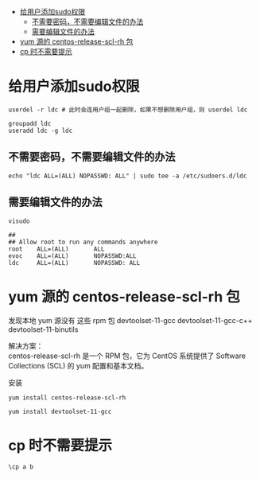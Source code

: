 - [给用户添加sudo权限](#给用户添加sudo权限)
  - [不需要密码，不需要编辑文件的办法](#不需要密码不需要编辑文件的办法)
  - [需要编辑文件的办法](#需要编辑文件的办法)
- [yum 源的 centos-release-scl-rh 包](#yum-源的-centos-release-scl-rh-包)
- [cp 时不需要提示](#cp-时不需要提示)

# 给用户添加sudo权限
```
userdel -r ldc # 此时会连用户组一起删除，如果不想删除用户组，则 userdel ldc

groupadd ldc
useradd ldc -g ldc
```
## 不需要密码，不需要编辑文件的办法
```
echo "ldc ALL=(ALL) NOPASSWD: ALL" | sudo tee -a /etc/sudoers.d/ldc
```

## 需要编辑文件的办法
```
visudo

##
## Allow root to run any commands anywhere
root    ALL=(ALL)       ALL
evoc    ALL=(ALL)       NOPASSWD:ALL
ldc     ALL=(ALL)       NOPASSWD: ALL
```

# yum 源的 centos-release-scl-rh 包
发现本地 yum 源没有 这些 rpm 包 devtoolset-11-gcc devtoolset-11-gcc-c++ devtoolset-11-binutils

解决方案：  
centos-release-scl-rh 是一个 RPM 包，它为 CentOS 系统提供了 Software Collections (SCL) 的 yum 配置和基本文档。

安装
```
yum install centos-release-scl-rh
```
```
yum install devtoolset-11-gcc
```

# cp 时不需要提示
```cpp
\cp a b
```